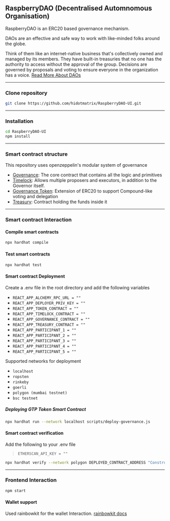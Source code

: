 ## RaspberryDAO (Decentralised Automnomous Organisation)

RaspberryDAO is an ERC20 based governance mechanism.

DAOs are an effective and safe way to work with like-minded folks around the globe.

Think of them like an internet-native business that's collectively owned and managed by its members. They have built-in treasuries that no one has the authority to access without the approval of the group. Decisions are governed by proposals and voting to ensure everyone in the organization has a voice. [Read More About DAOs](https://ethereum.org/en/dao/)

---

### Clone repository

```bash
git clone https://github.com/hidotmatrix/RaspberryDAO-UI.git
```

---

### Installation

```bash
cd RaspberryDAO-UI
npm install
```

---

### Smart contract structure

This repository uses openzeppelin's modular system of governance

- [Governance](https://github.com/hidotmatrix/RaspberryDAO-UI/blob/main/contracts/Governance.sol): The core contract that contains all the logic and primitives
- [Timelock](https://github.com/hidotmatrix/RaspberryDAO-UI/blob/main/contracts/Timelock.sol): Allows multiple proposers and executors, in addition to the Governor itself.
- [Governance Token](https://github.com/hidotmatrix/RaspberryDAO-UI/blob/main/contracts/Token.sol): Extension of ERC20 to support Compound-like voting and delegation
- [Treasury](https://github.com/hidotmatrix/RaspberryDAO-UI/blob/main/contracts/Treasury.sol): Contract holding the funds inside it

---

### Smart contract Interaction

#### Compile smart contracts

```bash
npx hardhat compile
```

#### Test smart contracts

```bash
npx hardhat test
```

#### Smart contract Deployment

Create a .env file in the root directory and add the following variables

- `REACT_APP_ALCHEMY_RPC_URL = ""`
- `REACT_APP_DEPLOYER_PRIV_KEY = ""`
- `REACT_APP_TOKEN_CONTRACT = ""`
- `REACT_APP_TIMELOCK_CONTRACT = ""`
- `REACT_APP_GOVERNANCE_CONTRACT = ""`
- `REACT_APP_TREASURY_CONTRACT = ""`
- `REACT_APP_PARTICIPANT_1 = ""`
- `REACT_APP_PARTICIPANT_2 = ""`
- `REACT_APP_PARTICIPANT_3 = ""`
- `REACT_APP_PARTICIPANT_4 = ""`
- `REACT_APP_PARTICIPANT_5 = ""`

Supported networks for deployment

- `localhost`
- `ropsten`
- `rinkeby`
- `goerli`
- `polygon (mumbai testnet)`
- `bsc testnet`

##### Deploying GTP Token Smart Contract

```bash
npx hardhat run --network localhost scripts/deploy-governance.js
```

#### Smart contract verification

Add the following to your .env file

> `ETHERSCAN_API_KEY = ""`

```bash
npx hardhat verify --network polygon DEPLOYED_CONTRACT_ADDRESS "Constructor argument 1"
```

---

### Frontend Interaction

```bash
npm start
```

#### Wallet support

Used rainbowkit for the wallet Interaction. [rainbowkit docs](https://www.rainbowkit.com/docs/introduction)
